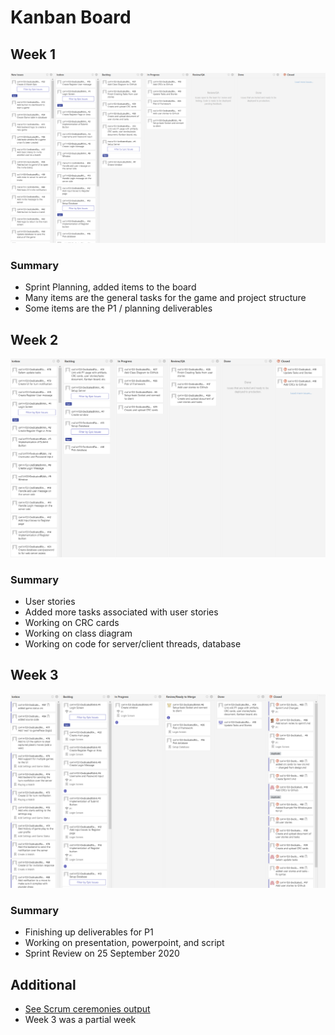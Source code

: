 # Kanban Board
## Week 1
![Image of Kanban Board](Kanban_Imgs/end-wk-1-11092020.png)
### Summary
- Sprint Planning, added items to the board
- Many items are the general tasks for the game and project structure
- Some items are the P1 / planning deliverables

## Week 2
![Image of Kanban Board](Kanban_Imgs/end-wk-2-18092020.png)
### Summary
- User stories
- Added more tasks associated with user stories
- Working on CRC cards
- Working on class diagram
- Working on code for server/client threads, database

## Week 3
![Image of Kanban Board](Kanban_Imgs/end-wk-3-24092020.png)
### Summary
- Finishing up deliverables for P1
- Working on presentation, powerpoint, and script
- Sprint Review on 25 September 2020

## Additional
- [See Scrum ceremonies output](https://github.com/rwahlst/cs414-f20-DedicatedRAMs/blob/master/design/Sprint1.md)
- Week 3 was a partial week
